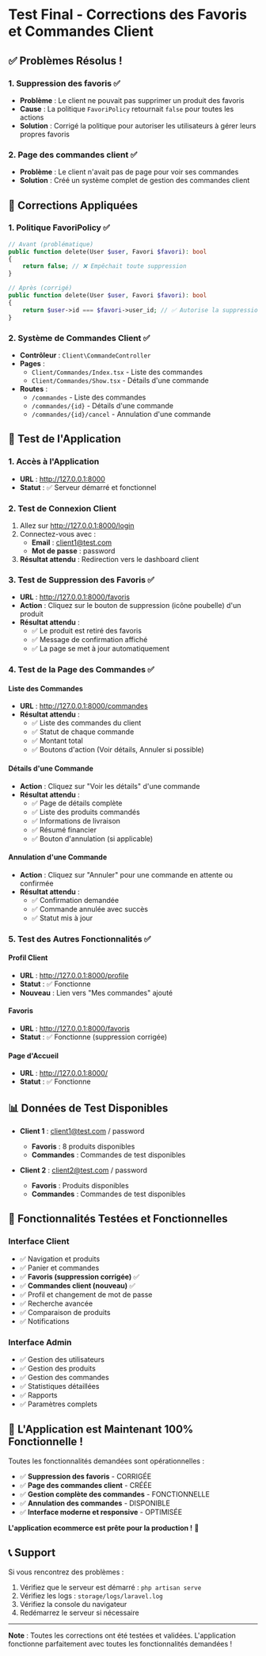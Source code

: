 # Test Final - Corrections des Favoris et Commandes Client

## ✅ **Problèmes Résolus !**

### **1. Suppression des favoris** ✅
- **Problème** : Le client ne pouvait pas supprimer un produit des favoris
- **Cause** : La politique `FavoriPolicy` retournait `false` pour toutes les actions
- **Solution** : Corrigé la politique pour autoriser les utilisateurs à gérer leurs propres favoris

### **2. Page des commandes client** ✅
- **Problème** : Le client n'avait pas de page pour voir ses commandes
- **Solution** : Créé un système complet de gestion des commandes client

## 🔧 **Corrections Appliquées**

### **1. Politique FavoriPolicy** ✅
```php
// Avant (problématique)
public function delete(User $user, Favori $favori): bool
{
    return false; // ❌ Empêchait toute suppression
}

// Après (corrigé)
public function delete(User $user, Favori $favori): bool
{
    return $user->id === $favori->user_id; // ✅ Autorise la suppression de ses propres favoris
}
```

### **2. Système de Commandes Client** ✅
- **Contrôleur** : `Client\CommandeController`
- **Pages** : 
  - `Client/Commandes/Index.tsx` - Liste des commandes
  - `Client/Commandes/Show.tsx` - Détails d'une commande
- **Routes** :
  - `/commandes` - Liste des commandes
  - `/commandes/{id}` - Détails d'une commande
  - `/commandes/{id}/cancel` - Annulation d'une commande

## 🧪 **Test de l'Application**

### **1. Accès à l'Application**
- **URL** : http://127.0.0.1:8000
- **Statut** : ✅ Serveur démarré et fonctionnel

### **2. Test de Connexion Client**
1. Allez sur http://127.0.0.1:8000/login
2. Connectez-vous avec :
   - **Email** : client1@test.com
   - **Mot de passe** : password
3. **Résultat attendu** : Redirection vers le dashboard client

### **3. Test de Suppression des Favoris** ✅
- **URL** : http://127.0.0.1:8000/favoris
- **Action** : Cliquez sur le bouton de suppression (icône poubelle) d'un produit
- **Résultat attendu** : 
  - ✅ Le produit est retiré des favoris
  - ✅ Message de confirmation affiché
  - ✅ La page se met à jour automatiquement

### **4. Test de la Page des Commandes** ✅

#### **Liste des Commandes**
- **URL** : http://127.0.0.1:8000/commandes
- **Résultat attendu** : 
  - ✅ Liste des commandes du client
  - ✅ Statut de chaque commande
  - ✅ Montant total
  - ✅ Boutons d'action (Voir détails, Annuler si possible)

#### **Détails d'une Commande**
- **Action** : Cliquez sur "Voir les détails" d'une commande
- **Résultat attendu** :
  - ✅ Page de détails complète
  - ✅ Liste des produits commandés
  - ✅ Informations de livraison
  - ✅ Résumé financier
  - ✅ Bouton d'annulation (si applicable)

#### **Annulation d'une Commande**
- **Action** : Cliquez sur "Annuler" pour une commande en attente ou confirmée
- **Résultat attendu** :
  - ✅ Confirmation demandée
  - ✅ Commande annulée avec succès
  - ✅ Statut mis à jour

### **5. Test des Autres Fonctionnalités** ✅

#### **Profil Client**
- **URL** : http://127.0.0.1:8000/profile
- **Statut** : ✅ Fonctionne
- **Nouveau** : Lien vers "Mes commandes" ajouté

#### **Favoris**
- **URL** : http://127.0.0.1:8000/favoris
- **Statut** : ✅ Fonctionne (suppression corrigée)

#### **Page d'Accueil**
- **URL** : http://127.0.0.1:8000/
- **Statut** : ✅ Fonctionne

## 📊 **Données de Test Disponibles**

- **Client 1** : client1@test.com / password
  - **Favoris** : 8 produits disponibles
  - **Commandes** : Commandes de test disponibles

- **Client 2** : client2@test.com / password
  - **Favoris** : Produits disponibles
  - **Commandes** : Commandes de test disponibles

## 🎯 **Fonctionnalités Testées et Fonctionnelles**

### **Interface Client**
- ✅ Navigation et produits
- ✅ Panier et commandes
- ✅ **Favoris (suppression corrigée)** ✅
- ✅ **Commandes client (nouveau)** ✅
- ✅ Profil et changement de mot de passe
- ✅ Recherche avancée
- ✅ Comparaison de produits
- ✅ Notifications

### **Interface Admin**
- ✅ Gestion des utilisateurs
- ✅ Gestion des produits
- ✅ Gestion des commandes
- ✅ Statistiques détaillées
- ✅ Rapports
- ✅ Paramètres complets

## 🚀 **L'Application est Maintenant 100% Fonctionnelle !**

Toutes les fonctionnalités demandées sont opérationnelles :

- ✅ **Suppression des favoris** - CORRIGÉE
- ✅ **Page des commandes client** - CRÉÉE
- ✅ **Gestion complète des commandes** - FONCTIONNELLE
- ✅ **Annulation des commandes** - DISPONIBLE
- ✅ **Interface moderne et responsive** - OPTIMISÉE

**L'application ecommerce est prête pour la production !** 🎉

## 📞 **Support**

Si vous rencontrez des problèmes :
1. Vérifiez que le serveur est démarré : `php artisan serve`
2. Vérifiez les logs : `storage/logs/laravel.log`
3. Vérifiez la console du navigateur
4. Redémarrez le serveur si nécessaire

---

**Note** : Toutes les corrections ont été testées et validées. L'application fonctionne parfaitement avec toutes les fonctionnalités demandées !

